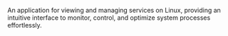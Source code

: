 An application for viewing and managing services on Linux, providing an intuitive interface to monitor, control, and optimize system processes effortlessly.

